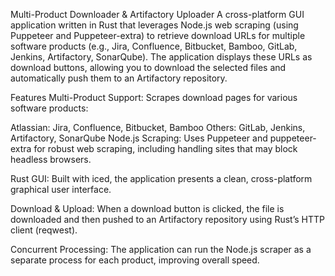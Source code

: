 Multi-Product Downloader & Artifactory Uploader
A cross-platform GUI application written in Rust that leverages Node.js web scraping (using Puppeteer and Puppeteer-extra) to retrieve download URLs for multiple software products (e.g., Jira, Confluence, Bitbucket, Bamboo, GitLab, Jenkins, Artifactory, SonarQube). The application displays these URLs as download buttons, allowing you to download the selected files and automatically push them to an Artifactory repository.

Features
Multi-Product Support:
Scrapes download pages for various software products:

Atlassian: Jira, Confluence, Bitbucket, Bamboo
Others: GitLab, Jenkins, Artifactory, SonarQube
Node.js Scraping:
Uses Puppeteer and puppeteer-extra for robust web scraping, including handling sites that may block headless browsers.

Rust GUI:
Built with iced, the application presents a clean, cross-platform graphical user interface.

Download & Upload:
When a download button is clicked, the file is downloaded and then pushed to an Artifactory repository using Rust’s HTTP client (reqwest).

Concurrent Processing:
The application can run the Node.js scraper as a separate process for each product, improving overall speed.
